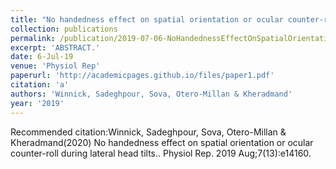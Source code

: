 ```yaml
---
title: "No handedness effect on spatial orientation or ocular counter-roll during lateral head tilts."
collection: publications
permalink: /publication/2019-07-06-NoHandednessEffectOnSpatialOrientationOrOcularCounter_rollDurin
excerpt: 'ABSTRACT.'
date: 6-Jul-19
venue: 'Physiol Rep'
paperurl: 'http://academicpages.github.io/files/paper1.pdf'
citation: 'a'
authors: 'Winnick, Sadeghpour, Sova, Otero-Millan & Kheradmand'
year: '2019'
---
```



Recommended citation:Winnick, Sadeghpour, Sova, Otero-Millan & Kheradmand(2020) No handedness effect on spatial orientation or ocular counter-roll during lateral head tilts.. Physiol Rep. 2019 Aug;7(13):e14160. 
